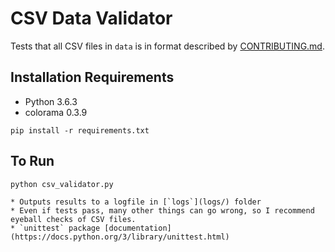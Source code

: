# CSV Data Validator

Tests that all CSV files in `data` is in format described by [CONTRIBUTING.md](https://github.com/lahoffm/aclu-bail-reform/blob/master/CONTRIBUTING.md).

## Installation Requirements
- Python 3.6.3
- colorama 0.3.9

```
pip install -r requirements.txt
```

## To Run

```
python csv_validator.py
```

	* Outputs results to a logfile in [`logs`](logs/) folder
	* Even if tests pass, many other things can go wrong, so I recommend eyeball checks of CSV files.
	* `unittest` package [documentation](https://docs.python.org/3/library/unittest.html)


